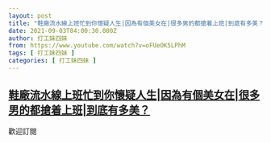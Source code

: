 ```yaml
---
layout: post
title: "鞋廠流水線上班忙到你懷疑人生|因為有個美女在|很多男的都搶着上班|到底有多美？"
date: 2021-09-03T04:00:30.000Z
author: 打工妹四妹
from: https://www.youtube.com/watch?v=oFUeOK5LPhM
tags: [ 打工妹四妹 ]
categories: [ 打工妹四妹 ]
---
```

<!--1630641630000-->
[鞋廠流水線上班忙到你懷疑人生|因為有個美女在|很多男的都搶着上班|到底有多美？](https://www.youtube.com/watch?v=oFUeOK5LPhM)
------

<div>
歡迎訂閱
</div>
